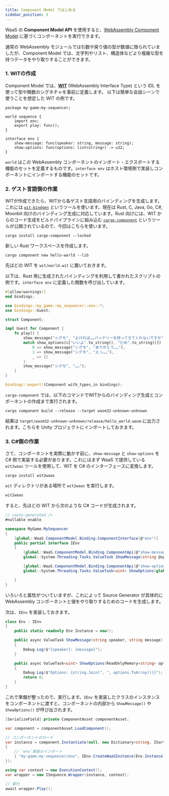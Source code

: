 ```yaml
---
title: Component Model ではじめる
sidebar_position: 3
---
```


WaaS の **Component Model API** を使用すると、[WebAssembly Component Model](https://component-model.bytecodealliance.org/) に基づくコンポーネントを実行できます。

通常の WebAssembly モジュールでは引数や戻り値の型が数値に限られていましたが、Component Model では、文字列やリスト、構造体などより複雑な型を持つデータをやり取りすることができます。

### 1. WITの作成

Component Model では、[**WIT**](https://component-model.bytecodealliance.org/design/wit.html) (WebAssembly Interface Type) という IDL を使って型や関数のシグネチャを事前に定義します。
以下は簡単な会話シーンで使うことを想定した WIT の例です。

```wit
package my-game:my-sequencer;

world sequence {
    import env;
    export play: func();
}

interface env {
    show-message: func(speaker: string, message: string);
    show-options: func(options: list<string>) -> u32;
}
```

`world` はこの WebAssembly コンポーネントのインポート・エクスポートする機能のセットを定義するものです。`interface env` はホスト環境側で実装しコンポーネントにインポートする機能のセットです。

### 2. ゲスト言語側の作業

WITが作成できたら、WITから各ゲスト言語用のバインディングを生成します。これには [`wit-bindgen`](https://github.com/bytecodealliance/wit-bindgen) というツールを使います。現在は Rust, C, Java, Go, C#, Moonbit 向けのバインディング生成に対応しています。Rust 向けには、WIT からのコード生成をビルドパイプラインに組み込む [`cargo-component`](https://github.com/bytecodealliance/cargo-component) というツールが公開されているので、今回はこちらを使います。

```
cargo install cargo-component --locked
```

新しい Rust ワークスペースを作成します。

```
cargo component new hello-world --lib
```

先ほどの WIT を `wit/world.wit` に置いておきます。

以下は、Rust 用に生成されたバインディングを利用して書かれたスクリプトの例です。`interface env` に定義した関数を呼び出しています。

```rust
#[allow(warnings)]
mod bindings;

use bindings::my_game::my_sequencer::env::*;
use bindings::Guest;

struct Component;

impl Guest for Component {
    fn play() {
        show_message("シグモ", "よければ……バッテリーを持ってきてくれないですか");
        match show_options(&["いいよ".to_string(), "だめ".to_string()]) {
            0 => show_message("シグモ", "ありがとう……"),
            1 => show_message("シグモ", "えっ……"),
            _ => {}
        }
        show_message("シグモ", "……");
    }
}

bindings::export!(Component with_types_in bindings);
```

`cargo-component` では、以下のコマンドでWITからのバインディング生成とコンポーネントの作成まで実行されます。

```
cargo component build --release --target wasm32-unknown-unknown
```

結果は `target/wasm32-unknown-unknown/release/hello_world.wasm` に出力されます。こちらを Unity プロジェクトにインポートしておきます。

### 3. C#側の作業

さて、コンポーネントを実際に動かす前に、`show-message` と `show-options` を C# 側で実装する必要があります。これにはまず WaaS で提供している `wit2waas` ツールを使用して、WIT を C# のインターフェースに変換します。

```
cargo install wit2waas
```

`wit` ディレクトリがある場所で `wit2waas` を実行します。

```sh
wit2waas
```

すると、先ほどの WIT から次のような C# コードが生成されます。

```cs
// <auto-generated />
#nullable enable

namespace MyGame.MySequencer
{
    [global::WaaS.ComponentModel.Binding.ComponentInterface(@"env")]
    public partial interface IEnv
    {
        [global::WaaS.ComponentModel.Binding.ComponentApi(@"show-message")]
        global::System.Threading.Tasks.ValueTask ShowMessage(string @speaker, string @message);

        [global::WaaS.ComponentModel.Binding.ComponentApi(@"show-options")]
        global::System.Threading.Tasks.ValueTask<uint> ShowOptions(global::System.ReadOnlyMemory<string> @options);

    }
}
```

いろいろと属性がついていますが、これによって Source Generator が具体的に WebAssembly コンポーネントと値をやり取りするためのコードを生成します。

次は、`IEnv` を実装しておきます。

```cs
class Env : IEnv
{
    public static readonly Env Instance = new();

    public async ValueTask ShowMessage(string speaker, string message)
    {
        Debug.Log($"{speaker}: {message}");
    }

    public async ValueTask<uint> ShowOptions(ReadOnlyMemory<string> options)
    {
        Debug.Log($"Options: {string.Join(", ", options.ToArray())}");
        return 0;
    }
}
```

これで準備が整ったので、実行します。`IEnv` を実装したクラスのインスタンスをコンポーネントに渡すと、コンポーネントの内部から `ShowMessage()` や `ShowOptions()` が呼び出されます。

```cs
[SerializeField] private ComponentAsset componentAsset;

var component = componentAsset.LoadComponent();

// コンポーネントのロード
var instance = component.Instantiate(null, new Dictionary<string, ISortedExportable>()
{
    // `env`実装のインポート
    { "my-game:my-sequencer/env", IEnv.CreateWaaSInstance(Env.Instance) }
});

using var context = new ExecutionContext();
var wrapper = new ISequence.Wrapper(instance, context);

// 実行
await wrapper.Play();
```
